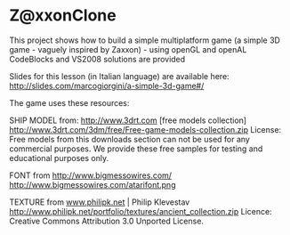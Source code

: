 Z@xxonClone
====
This project shows how to build a simple multiplatform game (a simple 3D game - vaguely inspired by Zaxxon) - using openGL and openAL
CodeBlocks and VS2008 solutions are provided

Slides for this lesson (in Italian language) are available here: http://slides.com/marcogiorgini/a-simple-3d-game#/


The game uses these resources:

SHIP MODEL from: http://www.3drt.com [free models collection]
http://www.3drt.com/3dm/free/Free-game-models-collection.zip
License:
Free models from this downloads section can not be used for any commercial purposes.
We provide these free samples for testing and educational purposes only.

FONT from http://www.bigmessowires.com/
http://www.bigmessowires.com/atarifont.png

TEXTURE from www.philipk.net | Philip Klevestav
http://www.philipk.net/portfolio/textures/ancient_collection.zip
Licence: Creative Commons Attribution 3.0 Unported License.


